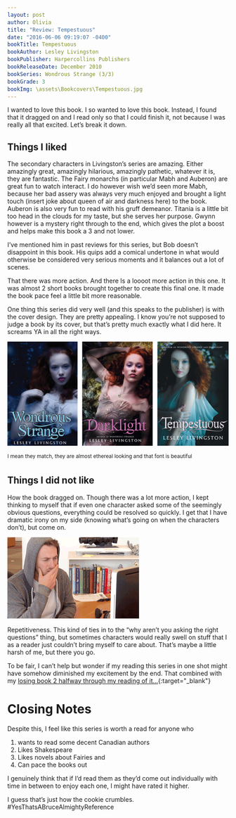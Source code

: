 ```yaml
---
layout: post
author: Olivia
title: "Review: Tempestuous"
date: "2016-06-06 09:19:07 -0400"
bookTitle: Tempestuous
bookAuthor: Lesley Livingston
bookPublisher: Harpercollins Publishers
bookReleaseDate: December 2010
bookSeries: Wondrous Strange (3/3)
bookGrade: 3
bookImg: \assets\Bookcovers\Tempestuous.jpg
---
```


I wanted to love this book. I so wanted to love this book. Instead, I found that it dragged on and I read only so that I could finish it, not because I was really all that excited. Let’s break it down.

<!--more-->

## Things I liked
The secondary characters in Livingston’s series are amazing. Either amazingly great, amazingly hilarious, amazingly pathetic, whatever it is, they are fantastic. The Fairy monarchs (in particular Mabh and Auberon) are great fun to watch interact. I do however wish we’d seen more Mabh, because her bad assery was always very much enjoyed and brought a light touch (insert joke about queen of air and darkness here) to the book. Auberon is also very fun to read with his gruff demeanor. Titania is a little bit too head in the clouds for my taste, but she serves her purpose. Gwynn however is a mystery right through to the end, which gives the plot a boost and helps make this book a 3 and not lower.

I’ve mentioned him in past reviews for this series, but Bob doesn’t disappoint in this book. His quips add a comical undertone in what would otherwise be considered very serious moments and it balances out a lot of scenes.

That there was more action. And there Is a loooot more action in this one. It was almost 2 short books brought together to create this final one. It made the book pace feel a little bit more reasonable.

One thing this series did very well (and this speaks to the publisher) is with the cover design. They are pretty appealing. I know you’re not supposed to judge a book by its cover, but that’s pretty much exactly what I did here. It screams YA in all the right ways.

![Wondrous Strange Series](\assets\Bookcovers\WondrousStrangeSeries.png)

<sup>I mean they match, they are almost ethereal looking and that font is beautiful</sup>

## Things I did not like

How the book dragged on. Though there was a lot more action, I kept thinking to myself that if even one character asked some of the seemingly obvious questions, everything could be resolved so quickly. I get that I have dramatic irony on my side (knowing what’s going on when the characters don’t), but come on.

![I'm honestly more confused than mad](\assets\gifs\confusedcomputer.gif)

Repetitiveness. This kind of ties in to the “why aren’t you asking the right questions” thing, but sometimes characters would really swell on stuff that I as a reader just couldn’t bring myself to care about.  That’s maybe a little harsh of me, but there you go.

To be fair, I can’t help but wonder if my reading this series in one shot might have somehow diminished my excitement by the end. That combined with my [losing book 2 halfway through my reading of it...](/2016/04/16/Lostbook/){:target="_blank"}

# Closing Notes

Despite this, I feel like this series is worth a read for anyone who

1. wants to read some decent Canadian authors
2. Likes Shakespeare
3. Likes novels about Fairies and
4. Can pace the books out

I genuinely think that if I’d read them as they’d come out individually with time in between to enjoy each one, I might have rated it higher.

I guess that’s just how the cookie crumbles. &#35;YesThatsABruceAlmightyReference
